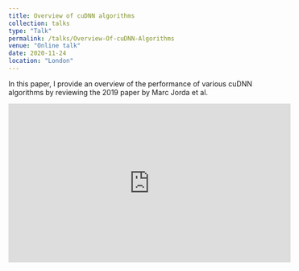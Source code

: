 ```yaml
---
title: Overview of cuDNN algorithms
collection: talks
type: "Talk"
permalink: /talks/Overview-Of-cuDNN-Algorithms
venue: "Online talk"
date: 2020-11-24
location: "London"
---
```


In this paper, I provide an overview of the performance of various cuDNN algorithms by reviewing the 2019 paper by Marc Jorda et al. 

<iframe width="560" height="315" src="https://www.youtube.com/embed/l8xo6ll3AxI" frameborder="0" allow="accelerometer; autoplay; clipboard-write; encrypted-media; gyroscope; picture-in-picture" allowfullscreen></iframe>

